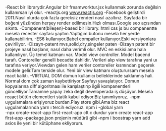 -React bir librarydir.Angular bir freamworktur.jsx kullanmak zorunda değilsin kullanırsan iyi olur.
-reactjs.org  www.reactjs.org
-Facebook geliştirdi 2011.Nasıl olurda çok fazla gereksiz renderi nasıl azaltırız. Sayfada bir beğeni yüzünden herşey render edilmesin.Hızlı olması.Google seo açısından sıkıntı.
-Companent(bileşen)-based bir library. html css js bu companentte mesela recester sayfası yaptım.Yaptığım butonu mesela her yerde kullanabilirim.
-ES6 kullanıyor.Babel compailer kullanıyor.Eski versiyonlara çeviriliyor.
-Dizayn-patent mvs,solid,dry,singeler paten
-Dizayn patent bir projeye nasıl başlanır, nasıl daha verimli olur. MVC en eskisi ama hala kullanılıyor. Üç temel katmanı var. Model view controller. Model bacend tarafı. Contoreller genelli becadte dahildir. Verileri alıp view tarafına yani uı tarafına veriyor.Viewdan gelen ham veriler contoreller kısmından geçerek modele gelir.Tam terside olur. Yeni bir view katmanı oluşturursam mesela react kalktı.
-VIRTUAL DOM domun kullanıcı belleklerinde saklanmış hali. Normal dom çok zaman kaybettiriyor.Sayfayı yavaşlatıyor. Domun kopyalarına diff algoritması ile karşılaştırıp ilgili kompanentleri güncelliyor.Tamamne yapay zeka değil developerada iş düşüyor. Mesela reaact bütün elementleri statik kabul ediyor.Biz tanımlıyoruz.
-npm uygulamalara erişiyoruz burdan.Play store gibi.Ama biz react uygulamalarında yarn ı tercih ediyoruz. npm i -global yarn   
-npx create-react-app first-react-app     clt c durdur
yarn create react-app first-app
-package.json projenin müdürü gibi
-npm i boostrap yarn add axios ile yeni bir kütüphane ekliyorum.
